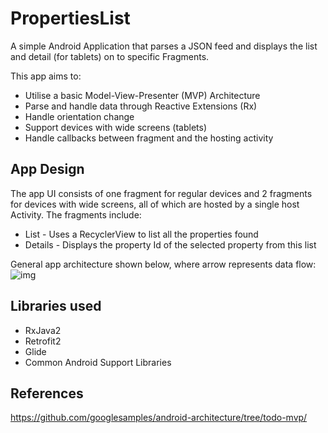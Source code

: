 # PropertiesList
A simple Android Application that parses a JSON feed and displays the list and detail (for tablets) on to specific Fragments.

This app aims to:
- Utilise a basic Model-View-Presenter (MVP) Architecture
- Parse and handle data through Reactive Extensions (Rx)
- Handle orientation change
- Support devices with wide screens (tablets)
- Handle callbacks between fragment and the hosting activity

## App Design
The app UI consists of one fragment for regular devices and 2 fragments for devices with wide screens, all of which are hosted by a single host Activity. The fragments include:

- List - Uses a RecyclerView to list all the properties found
- Details - Displays the property Id of the selected property from this list


General app architecture shown below, where arrow represents data flow:
![img](https://i.imgur.com/n7eQo6X.png)


## Libraries used
- RxJava2
- Retrofit2
- Glide
- Common Android Support Libraries

## References
https://github.com/googlesamples/android-architecture/tree/todo-mvp/

